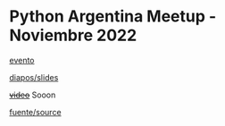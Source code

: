 # Python Argentina Meetup - Noviembre 2022

[evento](https://www.meetup.com/buenos-aires-python-meetup/events/289219259/)

[diapos/slides](http://slides.saxa.xyz/slides/pyar_sincondicionales/slides)

~~[video]()~~ Sooon

[fuente/source](https://github.com/akielbowicz/presentations/blob/correcciones/presentaciones/pyar_sincondicionales/)
